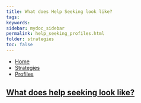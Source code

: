 ```yaml
---
title: What does Help Seeking look like?
tags: 
keywords: 
sidebar: mydoc_sidebar
permalink: help_seeking_profiles.html
folder: strategies
toc: false
---
```


<ul class="breadcrumb">
    <li><a href="index.html">Home</a></li>
    <li><a href="strategies.html">Strategies</a></li>
    <li><a href="strategies_help_seeking.html>Help-Seeking</a></li>
    <li class="active">Profiles</li>
</ul>


## What does help seeking look like?



